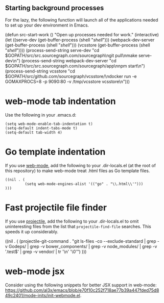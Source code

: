 ## Starting background processes

For the lazy, the following function will launch all of the
applications needed to set up your dev environment in Emacs.


(defun src-start-work ()
  "Open up processes needed for work."
  (interactive)
  (let ((serve-dev (get-buffer-process (shell "*shell*<serve-dev>")))
        (webpack-dev-server (get-buffer-process (shell "*shell*<webpack-dev-server>")))
        (vcsstore (get-buffer-process (shell "*shell*<vcsstore>"))))
    (process-send-string serve-dev "cd $GOPATH/src/src.sourcegraph.com/sourcegraph\ngit pull\nmake serve-dev\n")
    (process-send-string webpack-dev-server "cd $GOPATH/src/src.sourcegraph.com/sourcegraph/app\nnpm start\n")
    (process-send-string vcsstore "cd $GOPATH/src/github.com/sourcegraph/vcsstore/\ndocker run -e GOMAXPROCS=8 -p 9090:80 -v /tmp/vcsstore vcsstore\n")))

# web-mode tab indentation

Use the following in your .emacs.d:

```
(setq web-mode-enable-tab-indentation t)
(setq-default indent-tabs-mode t)
(setq-default tab-width 4)
```

# Go template indentation

If you use [web-mode](http://web-mode.org/), add the following to your
.dir-locals.el (at the root of this repository) to make web-mode treat
.html files as Go template files.

```
((nil . (
         (setq web-mode-engines-alist '(("go" . "\\.html\\'")))
)))
```

# Fast projectile file finder

If you use [projectile](http://batsov.com/projectile/), add the
following to your .dir-locals.el to omit uninteresting files from the
list that `projectile-find-file` searches. This speeds it up
considerably.

((nil . (
         (projectile-git-command . "git ls-files -co --exclude-standard | grep -v Godeps/ | grep -v bower_components/ | grep -v node_modules/ | grep -v '\.test$' | grep -v vendor/ | tr '\\n' '\\0'")
)))

# web-mode jsx

Consider using the following snippets for better JSX support in
web-mode:
https://github.com/al3x/emacs/blob/e70f10c252f718ae77b39a447fded75d849c2401/mode-inits/init-webmode.el.
